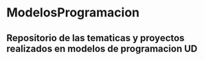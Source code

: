 # ModelosProgramacion
<h2>Repositorio de las tematicas y proyectos realizados en modelos de programacion UD</h2>
